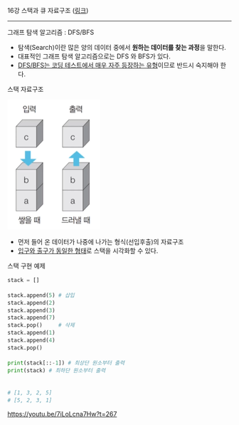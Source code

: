 16강 스택과 큐 자료구조 ([링크](https://youtu.be/7iLoLcna7Hw))

---

그래프 탐색 알고리즘 : DFS/BFS

- 탐색(Search)이란 많은 양의 데이터 중에서 **원하는 데이터를 찾는 과정**을 말한다.
- 대표적인 그래프 탐색 알고리즘으로는 DFS 와 BFS가 있다.
- <u>DFS/BFS는 코딩 테스트에서 매우 자주 등장하는 유형</u>이므로 반드시 숙지해야 한다.



스택 자료구조

![lec16-01](./img/lec16-01.png)

- 먼저 들어 온 데이터가 나중에 나가는 형식(선입후출)의 자료구조
- <u>입구와 출구가 동일한 형태</u>로 스택을 시각화할 수 있다.



스택 구현 예제

```python
stack = []

stack.append(5) # 삽입
stack.append(2)
stack.append(3)
stack.append(7)
stack.pop()     # 삭제
stack.append(1)
stack.append(4)
stack.pop()

print(stack[::-1]) # 최상단 원소부터 출력
print(stack) # 최하단 원소부터 출력


# [1, 3, 2, 5]
# [5, 2, 3, 1]
```

https://youtu.be/7iLoLcna7Hw?t=267
